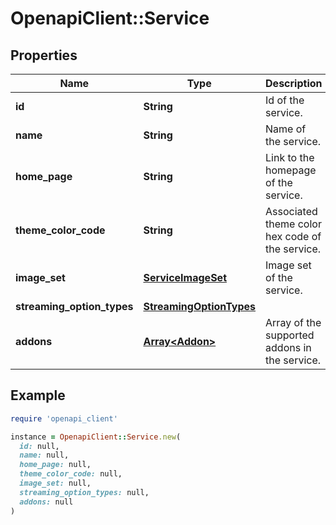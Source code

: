 # OpenapiClient::Service

## Properties

| Name | Type | Description | Notes |
| ---- | ---- | ----------- | ----- |
| **id** | **String** | Id of the service. |  |
| **name** | **String** | Name of the service. |  |
| **home_page** | **String** | Link to the homepage of the service. |  |
| **theme_color_code** | **String** | Associated theme color hex code of the service. |  |
| **image_set** | [**ServiceImageSet**](ServiceImageSet.md) | Image set of the service. |  |
| **streaming_option_types** | [**StreamingOptionTypes**](StreamingOptionTypes.md) |  |  |
| **addons** | [**Array&lt;Addon&gt;**](Addon.md) | Array of the supported addons in the service. |  |

## Example

```ruby
require 'openapi_client'

instance = OpenapiClient::Service.new(
  id: null,
  name: null,
  home_page: null,
  theme_color_code: null,
  image_set: null,
  streaming_option_types: null,
  addons: null
)
```

